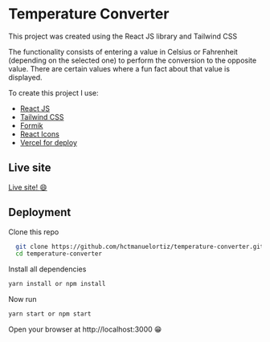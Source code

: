 # Temperature Converter 

This project was created using the React JS library and Tailwind CSS

The functionality consists of entering a value in Celsius or Fahrenheit (depending on the selected one) to perform the conversion to the opposite value. There are certain values where a fun fact about that value is displayed.

To create this project I use:

- [React JS](https://reactjs.org/)
- [Tailwind CSS](https://tailwindcss.com/)
- [Formik](https://formik.org/)
- [React Icons](https://react-icons.github.io/react-icons/)
- [Vercel for deploy](https://vercel.com/)

## Live site

[Live site! :smile: ](https://temperature-converter-gray.vercel.app/)


## Deployment


Clone this repo

```bash
  git clone https://github.com/hctmanuelortiz/temperature-converter.git
  cd temperature-converter
```

Install all dependencies

```bash
yarn install or npm install
```

Now run 

```bash
yarn start or npm start
```

Open your browser at http://localhost:3000  :grin:

